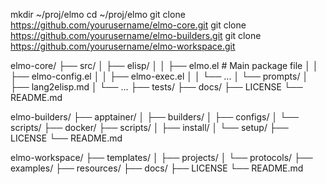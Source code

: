 <!-- ---
!-- title: 2024-12-22 15:57:27
!-- author: ywata-note-win
!-- date: /home/ywatanabe/.dotfiles/.emacs.d/lisp/ELMO/docs/dev_memo/separation_of_repositories/elmo-core.md
!-- --- -->

mkdir ~/proj/elmo
cd ~/proj/elmo
git clone https://github.com/yourusername/elmo-core.git
git clone https://github.com/yourusername/elmo-builders.git
git clone https://github.com/yourusername/elmo-workspace.git

elmo-core/
├── src/
│   ├── elisp/
│   │   ├── elmo.el         # Main package file
│   │   ├── elmo-config.el
│   │   ├── elmo-exec.el
│   │   └── ...
│   └── prompts/
│       ├── lang2elisp.md
│       └── ...
├── tests/
├── docs/
├── LICENSE
└── README.md

elmo-builders/
├── apptainer/
│   ├── builders/
│   ├── configs/
│   └── scripts/
├── docker/
├── scripts/
│   ├── install/
│   └── setup/
├── LICENSE
└── README.md

elmo-workspace/
├── templates/
│   ├── projects/
│   └── protocols/
├── examples/
├── resources/
├── docs/
├── LICENSE
└── README.md